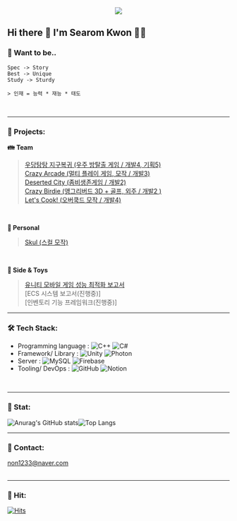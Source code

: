 <div align= "center">
    <img src="https://capsule-render.vercel.app/api?type=soft&color=0:9eecff,100:58eedd&height=150&text=Game%20Developer%20NonnaKwon&fontSize=40&textBg=false&desc=☁️New%20world,%20New%20Rom☁️&fontAlignY=45&descAlignY=75&section=header&animation=twinkling&fontColor=0F3067" />
</div>

## Hi there 👋 I'm Searom Kwon 👩‍💻

### 💭 Want to be.. 
```
Spec -> Story
Best -> Unique
Study -> Sturdy

> 인재 = 능력 * 재능 * 태도
```
<br>

---
### 🏢 Projects: 
 **👪 Team** <br/>
> [우당탕탕 지구복귀  (우주 방탈출 게임 / 개발4, 기획5)](https://github.com/NonnaKwon/ReturnToEarth-Clone)<br/>
> [Crazy Arcade  (멀티 플레이 게임, 모작 / 개발3)](https://github.com/NonnaKwon/KrustyKrab-CrazyArcade) <br/>
> [Deserted City  (좀비생존게임 / 개발2)](https://github.com/NonnaKwon/Zombie_Team_Project) <br/>
> [Crazy Birdie  (앵그리버드 3D + 골프, 외주 / 개발2 )](https://play.google.com/store/apps/details?id=com.PhiNetworks.com.AngryBirdie) <br/>
> [Let's Cook! (오버쿡드 모작 / 개발4)](https://youtu.be/uKwbjMid2jY?si=jsBCb4OvclMoKXQK) <br/>

<br/>

**🚶 Personal** <br/>
> [Skul (스컬 모작)](https://github.com/NonnaKwon/Skul_Project) <br/>

<br/> 

**🤖 Side & Toys**<br/>
> [유니티 모바일 게임 성능 최적화 보고서](https://github.com/NonnaKwon/OptimizationDoc.git)<br/>
> [ECS 시스템 보고서(진행중)] <br/>
> [인벤토리 기능 프레임워크(진행중)] <br/> 

---
### 🛠️ Tech Stack:

- Programming language :
![C++](https://img.shields.io/badge/-C++-00599C?style=flat&logo=Java&logoColor=white)
![C#](https://img.shields.io/badge/-C%23-%23239120.svg?style=flat&logo=c-sharp&logoColor=white)
- Framework/ Library :
![Unity](https://img.shields.io/badge/-Unity-%23000000.svg?style=flat&logo=unity&logoColor=white)
![Photon](https://img.shields.io/badge/-Photon-%23000000.svg?style=flat&logo=photon&logoColor=white) 
- Server :
![MySQL](https://img.shields.io/badge/-MySQL-4479A1?logo=mysql&logoColor=white)
![Firebase](https://img.shields.io/badge/-Firebase-F05032?style=flat&logo=firebase&logoColor=white) 
- Tooling/ DevOps :
![GitHub](https://img.shields.io/badge/-GitHub-F05032?style=flat&logo=git&logoColor=white)
![Notion](https://img.shields.io/badge/-Notion-000000?style=flat&logo=Notion&logoColor=white)
<br>

---
### 🏅 Stat:

![Anurag's GitHub stats](https://github-readme-stats.vercel.app/api?username=NonnaKwon&count_private=true&show_icons=true&theme=default)![Top Langs](https://github-readme-stats.vercel.app/api/top-langs/?username=NonnaKwon&layout=compact&theme=default&title_color=3CAFE0&text_color=4283AB&icon_color=3CAFE0&border_color=4283AB&hide_border=True)

---
### 💌 Contact:
non1233@naver.com
<br><br>

---
### 🔫 Hit:       
[![Hits](https://hits.seeyoufarm.com/api/count/incr/badge.svg?url=https%3A%2F%2Fgithub.com%2FNonnaKwon&count_bg=%2379C83D&title_bg=%23555555&icon=&icon_color=%23E7E7E7&title=hits&edge_flat=false)](https://hits.seeyoufarm.com)
